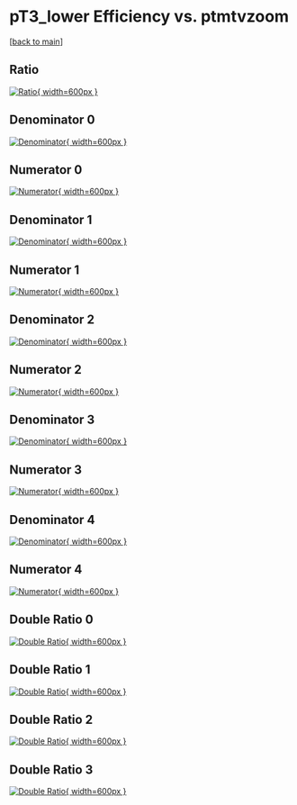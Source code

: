 # pT3_lower Efficiency vs. ptmtvzoom

[[back to main](./)]



## Ratio

[![Ratio](../mtv/var/pT3_lower_vtr_11_-1_eff_ptmtvzoom.png){ width=600px }](../mtv/var/pT3_lower_vtr_11_-1_eff_ptmtvzoom.pdf)

## Denominator 0

[![Denominator](../mtv/den/pT3_lower_vtr_11_-1_eff_ptmtvzoom_den0.png){ width=600px }](../mtv/den/pT3_lower_vtr_11_-1_eff_ptmtvzoom_den0.pdf)

## Numerator 0

[![Numerator](../mtv/num/pT3_lower_vtr_11_-1_eff_ptmtvzoom_num0.png){ width=600px }](../mtv/num/pT3_lower_vtr_11_-1_eff_ptmtvzoom_num0.pdf)

## Denominator 1

[![Denominator](../mtv/den/pT3_lower_vtr_11_-1_eff_ptmtvzoom_den1.png){ width=600px }](../mtv/den/pT3_lower_vtr_11_-1_eff_ptmtvzoom_den1.pdf)

## Numerator 1

[![Numerator](../mtv/num/pT3_lower_vtr_11_-1_eff_ptmtvzoom_num1.png){ width=600px }](../mtv/num/pT3_lower_vtr_11_-1_eff_ptmtvzoom_num1.pdf)

## Denominator 2

[![Denominator](../mtv/den/pT3_lower_vtr_11_-1_eff_ptmtvzoom_den2.png){ width=600px }](../mtv/den/pT3_lower_vtr_11_-1_eff_ptmtvzoom_den2.pdf)

## Numerator 2

[![Numerator](../mtv/num/pT3_lower_vtr_11_-1_eff_ptmtvzoom_num2.png){ width=600px }](../mtv/num/pT3_lower_vtr_11_-1_eff_ptmtvzoom_num2.pdf)

## Denominator 3

[![Denominator](../mtv/den/pT3_lower_vtr_11_-1_eff_ptmtvzoom_den3.png){ width=600px }](../mtv/den/pT3_lower_vtr_11_-1_eff_ptmtvzoom_den3.pdf)

## Numerator 3

[![Numerator](../mtv/num/pT3_lower_vtr_11_-1_eff_ptmtvzoom_num3.png){ width=600px }](../mtv/num/pT3_lower_vtr_11_-1_eff_ptmtvzoom_num3.pdf)

## Denominator 4

[![Denominator](../mtv/den/pT3_lower_vtr_11_-1_eff_ptmtvzoom_den4.png){ width=600px }](../mtv/den/pT3_lower_vtr_11_-1_eff_ptmtvzoom_den4.pdf)

## Numerator 4

[![Numerator](../mtv/num/pT3_lower_vtr_11_-1_eff_ptmtvzoom_num4.png){ width=600px }](../mtv/num/pT3_lower_vtr_11_-1_eff_ptmtvzoom_num4.pdf)

## Double Ratio 0

[![Double Ratio](../mtv/ratio/pT3_lower_vtr_11_-1_eff_ptmtvzoom_ratio0.png){ width=600px }](../mtv/ratio/pT3_lower_vtr_11_-1_eff_ptmtvzoom_ratio0.pdf)

## Double Ratio 1

[![Double Ratio](../mtv/ratio/pT3_lower_vtr_11_-1_eff_ptmtvzoom_ratio1.png){ width=600px }](../mtv/ratio/pT3_lower_vtr_11_-1_eff_ptmtvzoom_ratio1.pdf)

## Double Ratio 2

[![Double Ratio](../mtv/ratio/pT3_lower_vtr_11_-1_eff_ptmtvzoom_ratio2.png){ width=600px }](../mtv/ratio/pT3_lower_vtr_11_-1_eff_ptmtvzoom_ratio2.pdf)

## Double Ratio 3

[![Double Ratio](../mtv/ratio/pT3_lower_vtr_11_-1_eff_ptmtvzoom_ratio3.png){ width=600px }](../mtv/ratio/pT3_lower_vtr_11_-1_eff_ptmtvzoom_ratio3.pdf)

